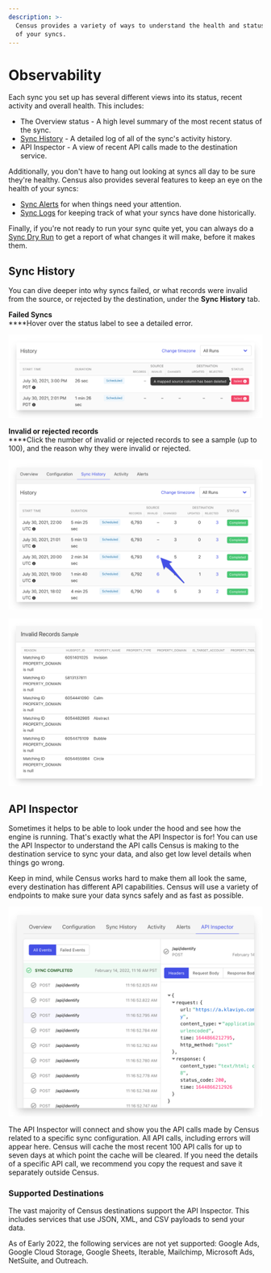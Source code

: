 ```yaml
---
description: >-
  Census provides a variety of ways to understand the health and status of each
  of your syncs.
---
```


# Observability

Each sync you set up has several different views into its status, recent activity and overall health. This includes:

* The Overview status - A high level summary of the most recent status of the sync.
* [Sync History](./#sync-history) - A detailed log of all of the sync's activity history.
* API Inspector - A view of recent API calls made to the destination service.

Additionally, you don't have to hang out looking at syncs all day to be sure they're healthy. Census also provides several features to keep an eye on the health of your syncs:

* [Sync Alerts](alerts.md) for when things need your attention.
* [Sync Logs](sync-logs.md) for keeping track of what your syncs have done historically.

Finally, if you're not ready to run your sync quite yet, you can always do a [Sync Dry Run](sync-dry-runs.md) to get a report of what changes it will make, before it makes them.&#x20;

## Sync History

You can dive deeper into why syncs failed, or what records were invalid from the source, or rejected by the destination, under the **Sync History** tab.

**Failed Syncs**\
****Hover over the status label to see a detailed error.

![](../../.gitbook/assets/screely-1645080534122.png)

**Invalid or rejected records**\
****Click the number of invalid or rejected records to see a sample (up to 100), and the reason why they were invalid or rejected.

![View Invalid Records by clicking on the number ](../../.gitbook/assets/screely-1645080511587.png)

![List of records that were filtered because they were invalid](../../.gitbook/assets/screely-1645080472339.png)

## API Inspector

Sometimes it helps to be able to look under the hood and see how the engine is running. That's exactly what the API Inspector is for! You can use the API Inspector to understand the API calls Census is making to the destination service to sync your data, and also get low level details when things go wrong.&#x20;

Keep in mind, while Census works hard to make them all look the same, every destination has different API capabilities. Census will use a variety of endpoints to make sure your data syncs safely and as fast as possible.

![](../../.gitbook/assets/screely-1645144592653.png)

The API Inspector will connect and show you the API calls made by Census related to a specific sync configuration. All API calls, including errors will appear here. Census will cache the most recent 100 API calls for up to seven days at which point the cache will be cleared. If you need the details of a specific API call, we recommend you copy the request and save it separately outside Census.&#x20;

### Supported Destinations

The vast majority of Census destinations support the API Inspector. This includes services that use JSON, XML, and CSV payloads to send your data.&#x20;

As of Early 2022, the following services are not yet supported: Google Ads, Google Cloud Storage, Google Sheets, Iterable, Mailchimp, Microsoft Ads, NetSuite, and Outreach.
